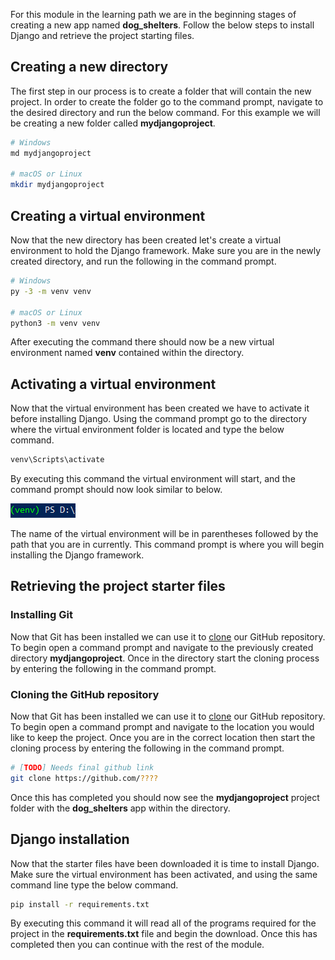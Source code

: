 [1]: https://git-scm.com/downloads "Git website downloads"
[2]: https://docs.github.com/en/free-pro-team@latest/github/creating-cloning-and-archiving-repositories/cloning-a-repository "Clone GutHub repository"
[6]: https://docs.djangoproject.com/en/3.1/ref/django-admin/ "Command-line Utility"


For this module in the learning path we are in the beginning stages of creating a new app named **dog_shelters**. Follow the below steps to install Django and retrieve the project starting files. 

## Creating a new directory

The first step in our process is to create a folder that will contain the new project. In order to create the folder go to the command prompt, navigate to the desired directory and run the below command. For this example we will be creating a new folder called **mydjangoproject**. 

```bash
# Windows
md mydjangoproject

# macOS or Linux
mkdir mydjangoproject
```
## Creating a virtual environment

Now that the new directory has been created let's create a virtual environment to hold the Django framework. Make sure you are in the newly created directory, and run the following in the command prompt.

```bash
# Windows
py -3 -m venv venv

# macOS or Linux
python3 -m venv venv
```
After executing the command there should now be a new virtual environment named **venv** contained within the directory.

## Activating a virtual environment

Now that the virtual environment has been created we have to activate it before installing Django. Using the command prompt go to the directory where the virtual environment folder is located and type the below command.

```bash
venv\Scripts\activate
```
By executing this command the virtual environment will start, and the command prompt should now look similar to below.

![Activated venv](../Module2/Module2_Images/venvcommandprompt.PNG)

The name of the virtual environment will be in parentheses followed by the path that you are in currently. This command prompt is where you will begin installing the Django framework.

## Retrieving the project starter files

### Installing Git

Now that Git has been installed we can use it to [clone][2] our GitHub repository. To begin open a command prompt and navigate to the previously created directory **mydjangoproject**. Once in the directory start the cloning process by entering the following in the command prompt.

### Cloning the GitHub repository

Now that Git has been installed we can use it to [clone][2] our GitHub repository. To begin open a command prompt and navigate to the location you would like to keep the project. Once you are in the correct location then start the cloning process by entering the following in the command prompt.

```bash
# [TODO] Needs final github link
git clone https://github.com/????
```
Once this has completed you should now see the **mydjangoproject** project folder with the **dog_shelters** app within the directory.

## Django installation

Now that the starter files have been downloaded it is time to install Django. Make sure the virtual environment has been activated, and using the same command line type the below command.

```bash
pip install -r requirements.txt
```
By executing this command it will read all of the programs required for the project in the **requirements.txt** file and begin the download. Once this has completed then you can continue with the rest of the module.

